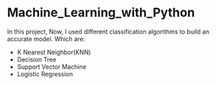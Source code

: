 # Machine_Learning_with_Python

In this project, Now, I used different classification algorithms to build an accurate model. Which are:

- K Nearest Neighbor(KNN)
- Decision Tree
- Support Vector Machine
- Logistic Regression
